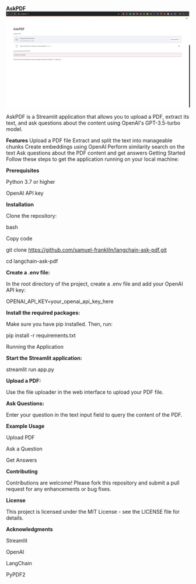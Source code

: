 **AskPDF**
![alt-text](https://github.com/samuel-frankliln/langchain-ask-pdf/blob/main/image.png)

AskPDF is a Streamlit application that allows you to upload a PDF, extract its text, and ask questions about the content using OpenAI's GPT-3.5-turbo model.

**Features**
Upload a PDF file
Extract and split the text into manageable chunks
Create embeddings using OpenAI
Perform similarity search on the text
Ask questions about the PDF content and get answers
Getting Started
Follow these steps to get the application running on your local machine:

**Prerequisites**

Python 3.7 or higher

OpenAI API key


**Installation**

Clone the repository:

bash

Copy code

git clone https://github.com/samuel-frankliln/langchain-ask-pdf.git

cd langchain-ask-pdf



**Create a .env file:**

In the root directory of the project, create a .env file and add your OpenAI API key:


OPENAI_API_KEY=your_openai_api_key_here


**Install the required packages:**

Make sure you have pip installed. Then, run:


pip install -r requirements.txt

Running the Application


**Start the Streamlit application:**



streamlit run app.py


**Upload a PDF:**

Use the file uploader in the web interface to upload your PDF file.

**Ask Questions:**

Enter your question in the text input field to query the content of the PDF.

**Example Usage**

Upload PDF


Ask a Question


Get Answers

**Contributing**

Contributions are welcome! Please fork this repository and submit a pull request for any enhancements or bug fixes.

**License**

This project is licensed under the MIT License - see the LICENSE file for details.

**Acknowledgments**

Streamlit

OpenAI

LangChain

PyPDF2
